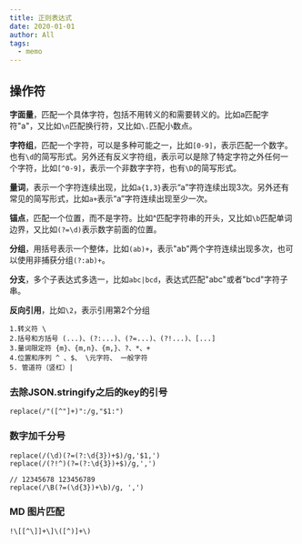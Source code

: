 ```yaml
---
title: 正则表达式
date: 2020-01-01
author: All
tags: 
  - memo
---
```


## 操作符

**字面量**，匹配一个具体字符，包括不用转义的和需要转义的。比如a匹配字符"a"，又比如`\n`匹配换行符，又比如`\.`匹配小数点。

**字符组**，匹配一个字符，可以是多种可能之一，比如`[0-9]`，表示匹配一个数字。也有`\d`的简写形式。另外还有反义字符组，表示可以是除了特定字符之外任何一个字符，比如`[^0-9]`，表示一个非数字字符，也有`\D`的简写形式。

**量词**，表示一个字符连续出现，比如`a{1,3}`表示“a”字符连续出现3次。另外还有常见的简写形式，比如`a+`表示“a”字符连续出现至少一次。

**锚点**，匹配一个位置，而不是字符。比如^匹配字符串的开头，又比如`\b`匹配单词边界，又比如`(?=\d)`表示数字前面的位置。

**分组**，用括号表示一个整体，比如`(ab)+`，表示"ab"两个字符连续出现多次，也可以使用非捕获分组`(?:ab)+`。

**分支**，多个子表达式多选一，比如`abc|bcd`，表达式匹配"abc"或者"bcd"字符子串。

**反向引用**，比如`\2`，表示引用第2个分组

    1.转义符 \
    2.括号和方括号 (...)、(?:...)、(?=...)、(?!...)、[...]
    3.量词限定符 {m}、{m,n}、{m,}、?、*、+
    4.位置和序列 ^ 、$、 \元字符、 一般字符
    5. 管道符（竖杠）|

### 去除JSON.stringify之后的key的引号

    replace(/"([^"]+)":/g,"$1:")

### 数字加千分号

    replace(/(\d)(?=(?:\d{3})+$)/g,'$1,')
    replace(/(?!^)(?=(?:\d{3})+$)/g,',')
    
    // 12345678 123456789
    replace(/\B(?=(\d{3})+\b)/g, ',')

### MD 图片匹配
```
!\[[^\]]+\]\([^)]+\)
```